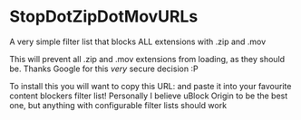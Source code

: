 # StopDotZipDotMovURLs
A very simple filter list that blocks ALL extensions with .zip and .mov

This will prevent all .zip and .mov extensions from loading, as they should be. Thanks Google for this *very* secure decision :P

To install this you will want to copy this URL: and paste it into your favourite content blockers filter list! Personally I believe uBlock Origin to be the best one, but anything with configurable filter lists should work
